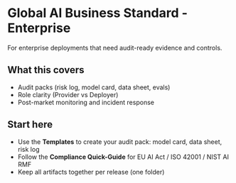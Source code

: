 # Global AI Business Standard - Enterprise

For enterprise deployments that need audit-ready evidence and controls.

## What this covers
- Audit packs (risk log, model card, data sheet, evals)
- Role clarity (Provider vs Deployer)
- Post-market monitoring and incident response

## Start here
- Use the **Templates** to create your audit pack: model card, data sheet, risk log
- Follow the **Compliance Quick-Guide** for EU AI Act / ISO 42001 / NIST AI RMF
- Keep all artifacts together per release (one folder)
